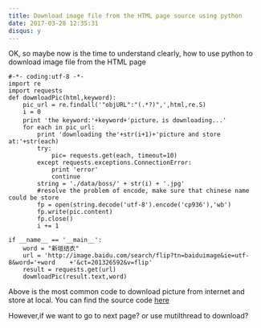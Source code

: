 ```yaml
---
title: Download image file from the HTML page source using python
date: 2017-03-28 12:35:31  
disqus: y
---
```

OK, so maybe now is the time to understand clearly, how to use python to download image file from the HTML page

	#-*- coding:utf-8 -*-
	import re
	import requests
	def dowmloadPic(html,keyword):
    	pic_url = re.findall('"objURL":"(.*?)",',html,re.S)
    	i = 0
    	print 'the keyword:'+keyword+'picture，is downloading...'
    	for each in pic_url:
        	print 'downloading the'+str(i+1)+'picture and store at:'+str(each)
        	try:
           		pic= requests.get(each, timeout=10)
       		except requests.exceptions.ConnectionError:
           		print 'error'
           		continue
       		string = './data/boss/' + str(i) + '.jpg'
       		#resolve the problem of encode, make sure that chinese name could be store
       		fp = open(string.decode('utf-8').encode('cp936'),'wb')
       		fp.write(pic.content)
       		fp.close()
       		i += 1
		
	if __name__ == '__main__':
    	word = "新垣结衣"
    	url = 'http://image.baidu.com/search/flip?tn=baiduimage&ie=utf-8&word='+word	+'&ct=201326592&v=flip'
    	result = requests.get(url)
    	dowmloadPic(result.text,word)
    		
   Above is the most common  code to download picture from internet and store at local.
   You can find the source code [here](https://github.com/dinghing/MachineLearn/blob/master/faceDetect/getPicture.py)
   
   However,if we want to go to next page? or use mutilthread to download?
